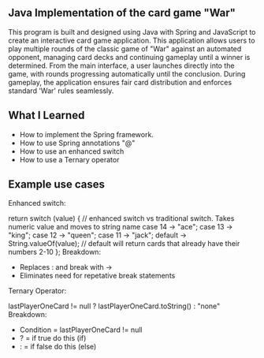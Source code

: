 ## Java Implementation of the card game "War"

This program is built and designed using Java with Spring and JavaScript to create an interactive card game application. 
This application allows users to play multiple rounds of the classic game of "War" against an automated opponent, managing 
card decks and continuing gameplay until a winner is determined. From the main interface, a user launches directly into the game,
with rounds progressing automatically until the conclusion. During gameplay, the application ensures fair card distribution 
and enforces standard 'War' rules seamlessly.

## What I Learned

- How to implement the Spring framework.
- How to use Spring annotations "@"
- How to use an enhanced switch
- How to use a Ternary operator

## Example use cases
Enhanced switch:

 return switch (value) {
            // enhanced switch vs traditional switch. Takes numeric value and moves to string name
            case 14 -> "ace";
            case 13 -> "king";
            case 12 -> "queen";
            case 11 -> "jack";
            default -> String.valueOf(value); // default will return cards that already have their numbers 2-10
        };
Breakdown:
- Replaces : and break with ->
- Eliminates need for repetative break statements

Ternary Operator:

lastPlayerOneCard != null ? lastPlayerOneCard.toString() : "none"
Breakdown: 
- Condition = lastPlayerOneCard != null
- ? = if true do this (if)
- : = if false do this (else)

